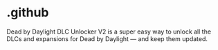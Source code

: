 # .github
Dead by Daylight DLC Unlocker V2 is a super easy way to unlock all the DLCs and expansions for Dead by Daylight — and keep them updated.
